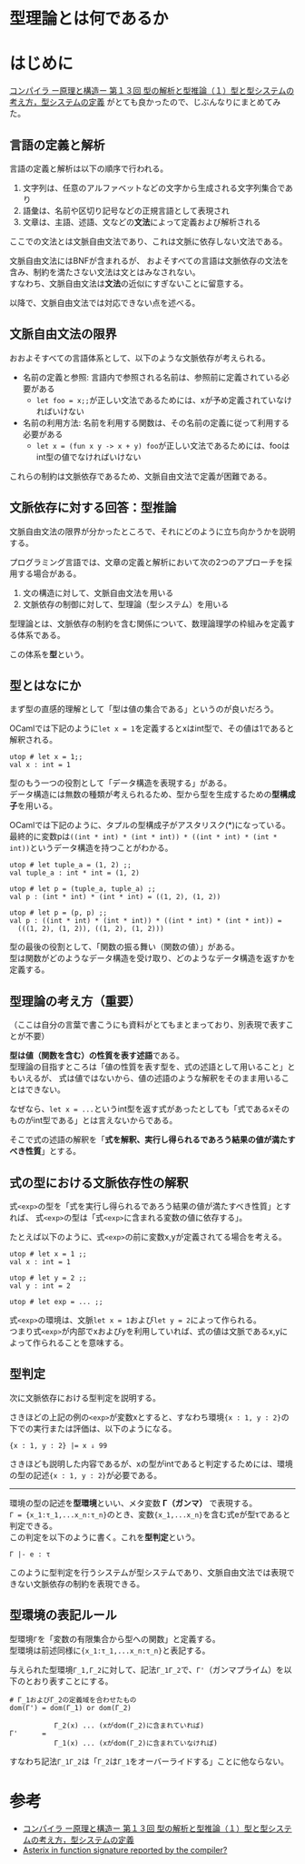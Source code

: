 # 型理論とは何であるか

# はじめに

[コンパイラ ー原理と構造ー 第１３回 型の解析と型推論（１）型と型システムの考え方，型システムの定義](https://youtu.be/Mqzhn5hVSBE?si=biZBEboxOZiAtmRI) がとても良かったので、じぶんなりにまとめてみた。

## 言語の定義と解析

言語の定義と解析は以下の順序で行われる。

1. 文字列は、任意のアルファベットなどの文字から生成される文字列集合であり
1. 語彙は、名前や区切り記号などの正規言語として表現され
1. 文章は、主語、述語、文などの**文法**によって定義および解析される

ここでの文法とは文脈自由文法であり、これは文脈に依存しない文法である。

文脈自由文法にはBNFが含まれるが、
およそすべての言語は文脈依存の文法を含み、制約を満たさない文法は文とはみなされない。  
すなわち、文脈自由文法は**文法**の近似にすぎないことに留意する。

以降で、文脈自由文法では対応できない点を述べる。

## 文脈自由文法の限界

おおよそすべての言語体系として、以下のような文脈依存が考えられる。

* 名前の定義と参照: 言語内で参照される名前は、参照前に定義されている必要がある
  * `let foo = x;;`が正しい文法であるためには、xが予め定義されていなければいけない
* 名前の利用方法: 名前を利用する関数は、その名前の定義に従って利用する必要がある
  * `let x = (fun x y -> x + y) foo`が正しい文法であるためには、fooはint型の値でなければいけない

これらの制約は文脈依存であるため、文脈自由文法で定義が困難である。

## 文脈依存に対する回答：型推論

文脈自由文法の限界が分かったところで、それにどのように立ち向かうかを説明する。

プログラミング言語では、文章の定義と解析において次の2つのアプローチを採用する場合がある。

1. 文の構造に対して、文脈自由文法を用いる
1. 文脈依存の制御に対して、型理論（型システム）を用いる

型理論とは、文脈依存の制約を含む関係について、数理論理学の枠組みを定義する体系である。

この体系を**型**という。

## 型とはなにか

まず型の直感的理解として「型は値の集合である」というのが良いだろう。

OCamlでは下記のように`let x = 1`を定義するとxはint型で、その値は1であると解釈される。

```
utop # let x = 1;;
val x : int = 1
```

型のもう一つの役割として「データ構造を表現する」がある。  
データ構造には無数の種類が考えられるため、型から型を生成するための**型構成子**を用いる。

OCamlでは下記のように、タプルの型構成子がアスタリスク(*)になっている。  
最終的に変数pは`((int * int) * (int * int)) * ((int * int) * (int * int))`というデータ構造を持つことがわかる。

```
utop # let tuple_a = (1, 2) ;;
val tuple_a : int * int = (1, 2)

utop # let p = (tuple_a, tuple_a) ;;
val p : (int * int) * (int * int) = ((1, 2), (1, 2))

utop # let p = (p, p) ;;
val p : ((int * int) * (int * int)) * ((int * int) * (int * int)) =
  (((1, 2), (1, 2)), ((1, 2), (1, 2)))
```

型の最後の役割として、「関数の振る舞い（関数の値）」がある。  
型は関数がどのようなデータ構造を受け取り、どのようなデータ構造を返すかを定義する。

## 型理論の考え方（重要）

（ここは自分の言葉で書こうにも資料がとてもまとまっており、別表現で表すことが不要）

**型は値（関数を含む）の性質を表す述語**である。  
型理論の目指すところは「値の性質を表す型を、式の述語として用いること」ともいえるが、
式は値ではないから、値の述語のような解釈をそのまま用いることはできない。

なぜなら、`let x = ...`というint型を返す式があったとしても「式であるxそのものがint型である」とは言えないからである。

そこで式の述語の解釈を「**式を解釈、実行し得られるであろう結果の値が満たすべき性質**」とする。

## 式の型における文脈依存性の解釈

式`<exp>`の型を「式を実行し得られるであろう結果の値が満たすべき性質」とすれば、
式`<exp>`の型は「式`<exp>`に含まれる変数の値に依存する」。

たとえば以下のように、式`<exp>`の前に変数x,yが定義されてる場合を考える。

```
utop # let x = 1 ;;
val x : int = 1

utop # let y = 2 ;;
val y : int = 2

utop # let exp = ... ;;
```

式`<exp>`の環境は、文脈`let x = 1`および`let y = 2`によって作られる。  
つまり式`<exp>`が内部でxおよびyを利用していれば、式の値は文脈であるx,yによって作られることを意味する。

## 型判定

次に文脈依存における型判定を説明する。

さきほどの上記の例の`<exp>`が変数xとすると、すなわち環境`{x : 1, y : 2}`の下での実行または評価は、以下のようになる。

```
{x : 1, y : 2} |= x ⇓ 99
```

さきほども説明した内容であるが、xの型がintであると判定するためには、環境の型の記述`{x : 1, y : 2}`が必要である。

---

環境の型の記述を**型環境**といい、メタ変数 **Γ（ガンマ）** で表現する。  
`Γ = {x_1:τ_1,...x_n:τ_n}`のとき、変数`{x_1,...x_n}`を含む式eが型τであると判定できる。  
この判定を以下のように書く。これを**型判定**という。

```
Γ |- e : τ
```

このように型判定を行うシステムが型システムであり、文脈自由文法では表現できない文脈依存の制約を表現できる。

## 型環境の表記ルール

型環境`Γ`を「変数の有限集合から型への関数」と定義する。  
型環境は前述同様に`{x_1:τ_1,...x_n:τ_n}`と表記する。

与えられた型環境`Γ_1,Γ_2`に対して、記法`Γ_1Γ_2`で、`Γ'`（ガンマプライム）を以下のとおり表すことにする。

```
# Γ_1およびΓ_2の定義域を合わせたもの
dom(Γ') = dom(Γ_1) or dom(Γ_2)
           
           Γ_2(x) ... (xがdom(Γ_2)に含まれていれば)
Γ'      = 
           Γ_1(x) ... (xがdom(Γ_2)に含まれていなければ)
```

すなわち記法`Γ_1Γ_2`は「`Γ_2`は`Γ_1`をオーバーライドする」ことに他ならない。

# 参考

* [コンパイラ ー原理と構造ー 第１３回 型の解析と型推論（１）型と型システムの考え方，型システムの定義](https://youtu.be/Mqzhn5hVSBE?si=biZBEboxOZiAtmRI)
* [Asterix in function signature reported by the compiler?](https://discuss.ocaml.org/t/asterix-in-function-signature-reported-by-the-compiler/7141)
